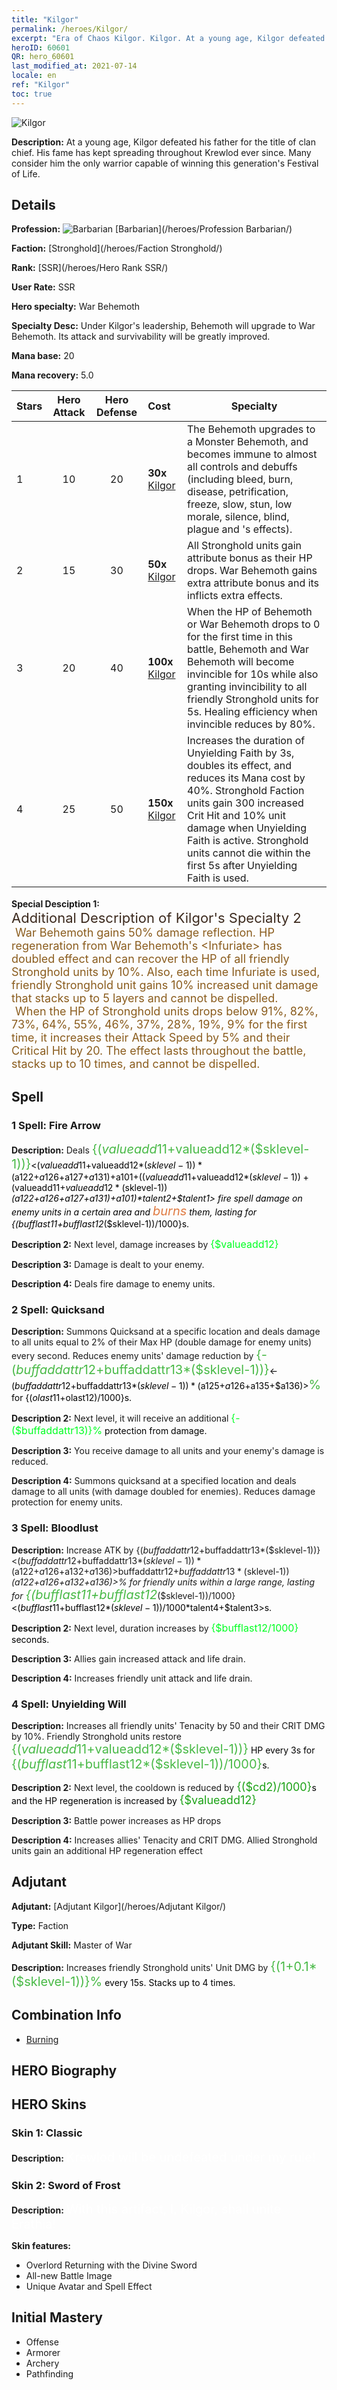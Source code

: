 ```yaml
---
title: "Kilgor"
permalink: /heroes/Kilgor/
excerpt: "Era of Chaos Kilgor. Kilgor. At a young age, Kilgor defeated his father for the title of clan chief. His fame has kept spreading throughout Krewlod ever since. Many consider him the only warrior capable of winning this generation's Festival of Life. "
heroID: 60601
QR: hero_60601
last_modified_at: 2021-07-14
locale: en
ref: "Kilgor"
toc: true
---
```

  ![Kilgor](/images/h/h_Kilgor.jpg)

 **Description:** At a young age, Kilgor defeated his father for the title of clan chief. His fame has kept spreading throughout Krewlod ever since. Many consider him the only warrior capable of winning this generation's Festival of Life. 
## Details
 **Profession:** ![Barbarian](/images/h/h_prof_7.png)  [Barbarian](/heroes/Profession Barbarian/)

 **Faction:** [Stronghold](/heroes/Faction Stronghold/)

 **Rank:** [SSR](/heroes/Hero Rank SSR/)

 **User Rate:** SSR

 **Hero specialty:** War Behemoth

 **Specialty Desc:** Under Kilgor's leadership, Behemoth will upgrade to War Behemoth. Its attack and survivability will be greatly improved.

 **Mana base:** 20

 **Mana recovery:** 5.0


  | Stars | Hero Attack | Hero Defense | Cost |     Specialty     |
  |---------|:---------------:|:---------------:|:--|--------------------|
  |    1    | 10 | 20 | **30x** [Kilgor](/Items/her_374/) | The Behemoth upgrades to a Monster Behemoth, and becomes immune to almost all controls and debuffs (including bleed, burn, disease, petrification, freeze, slow, stun, low morale, silence, blind, plague and <Time Stop>'s effects). |
  |    2    | 15 | 30 | **50x** [Kilgor](/Items/her_374/) | All Stronghold units gain attribute bonus as their HP drops. War Behemoth gains extra attribute bonus and its <Infuriate> inflicts extra effects. |
  |    3    | 20 | 40 | **100x** [Kilgor](/Items/her_374/) | When the HP of Behemoth or War Behemoth drops to 0 for the first time in this battle, Behemoth and War Behemoth will become invincible for 10s while also granting invincibility to all friendly Stronghold units for 5s. Healing efficiency when invincible reduces by 80%. |
  |    4    | 25 | 50 | **150x** [Kilgor](/Items/her_374/) | Increases the duration of Unyielding Faith by 3s, doubles its effect, and reduces its Mana cost by 40%. Stronghold Faction units gain 300 increased Crit Hit and 10% unit damage when Unyielding Faith is active. Stronghold units cannot die within the first 5s after Unyielding Faith is used. |

 **Special Desciption 1:** <span style="color: #ffffff">　</span><br/><span style="color: #3c2a1e;font-size:22px">Additional Description of Kilgor's Specialty 2</span><br/><span style="color: #ffffff;font-size:6px">　</span><span style="color: #8a5c1d;font-size:18px">War Behemoth gains 50% damage reflection. HP regeneration from War Behemoth's &lt;Infuriate&gt; has doubled effect and can recover the HP of all friendly Stronghold units by 10%. Also, each time Infuriate is used, friendly Stronghold unit gains 10% increased unit damage that stacks up to 5 layers and cannot be dispelled.</span><br/><span style="color: #ffffff;font-size:6px">　</span><span style="color: #8a5c1d;font-size:18px">When the HP of Stronghold units drops below 91%, 82%, 73%, 64%, 55%, 46%, 37%, 28%, 19%, 9% for the first time, it increases their Attack Speed by 5% and their Critical Hit by 20. The effect lasts throughout the battle, stacks up to 10 times, and cannot be dispelled.</span>

## Spell
### 1 Spell: Fire Arrow
 **Description:** Deals <span style="color: #48b946;font-size:20px">{($valueadd11+$valueadd12*($sklevel-1))}</span><span style="color: black"><($valueadd11+$valueadd12*($sklevel-1))*($a122+$a126+$a127+$a131)+$a101+(($valueadd11+$valueadd12*($sklevel-1))+($valueadd11+$valueadd12*($sklevel-1))*($a122+$a126+$a127+$a131)+$a101)*$talent2+$talent1> fire spell damage on enemy units in a certain area and <span style="color: #e07c44;font-size:20px">burns</span><span style="color: black"> them, lasting for {($bufflast11+$bufflast12*($sklevel-1))/1000}s.

 **Description 2:** Next level, damage increases by <span style="color: #00ff22;font-size:16px">{$valueadd12}</span><span style="color: black">

 **Description 3:** Damage is dealt to your enemy.

 **Description 4:** Deals fire damage to enemy units.

### 2 Spell: Quicksand
 **Description:** Summons Quicksand at a specific location and deals damage to all units equal to 2% of their Max HP (double damage for enemy units) every second. Reduces enemy units' damage reduction by <span style="color: #48b946;font-size:20px">{-($buffaddattr12+$buffaddattr13*($sklevel-1))}</span><span style="color: black"><-($buffaddattr12+$buffaddattr13*($sklevel-1))*($a125+$a126+$a135+$a136)><span style="color: #48b946;font-size:20px">%</span><span style="color: black"> for {($olast11+$olast12)/1000}s.

 **Description 2:** Next level, it will receive an additional <span style="color: #00ff22;font-size:16px">{-($buffaddattr13)}%</span><span style="color: black"> protection from damage.

 **Description 3:** You receive damage to all units and your enemy's damage is reduced.

 **Description 4:** Summons quicksand at a specified location and deals damage to all units (with damage doubled for enemies). Reduces damage protection for enemy units.

### 3 Spell: Bloodlust
 **Description:** Increase ATK by {($buffaddattr12+$buffaddattr13*($sklevel-1))}<($buffaddattr12+$buffaddattr13*($sklevel-1))*($a122+$a126+$a132+$a136)>% and life drain by {($buffaddattr22+$buffaddattr23*($sklevel-1))}<($buffaddattr12+$buffaddattr13*($sklevel-1))*($a122+$a126+$a132+$a136)>% for friendly units within a large range, lasting for <span style="color: #48b946;font-size:20px">{($bufflast11+$bufflast12*($sklevel-1))/1000}</span><span style="color: black"><($bufflast11+$bufflast12*($sklevel-1))/1000*$talent4+$talent3>s.

 **Description 2:** Next level, duration increases by <span style="color: #00ff22;font-size:16px">{$bufflast12/1000}</span><span style="color: black"> seconds.

 **Description 3:** Allies gain increased attack and life drain.

 **Description 4:** Increases friendly unit attack and life drain.

### 4 Spell: Unyielding Will
 **Description:** Increases all friendly units' Tenacity by 50 and their CRIT DMG by 10%. Friendly Stronghold units restore <span style="color: #48b946;font-size:20px">{($valueadd11+$valueadd12*($sklevel-1))}</span><span style="color: black"> HP every 3s for <span style="color: #48b946;font-size:20px">{($bufflast11+$bufflast12*($sklevel-1))/1000}</span><span style="color: black">s.

 **Description 2:** Next level, the cooldown is reduced by <span style="color: #1ca216;font-size:18px">{($cd2)/1000}</span><span style="color: black">s and the HP regeneration is increased by <span style="color: #1ca216;font-size:18px">{$valueadd12}</span><span style="color: black">

 **Description 3:** Battle power increases as HP drops

 **Description 4:** Increases allies' Tenacity and CRIT DMG. Allied Stronghold units gain an additional HP regeneration effect


## Adjutant

 **Adjutant:**  [Adjutant Kilgor](/heroes/Adjutant Kilgor/) 

 **Type:**  Faction 

 **Adjutant Skill:**  Master of War 

 **Description:** Increases friendly Stronghold units' Unit DMG by <span style="color: #48b946;font-size:20px">{(1+0.1*($sklevel-1))}%</span><span style="color: black"> every 15s. Stacks up to 4 times.

## Combination Info

* [Burning](/combination/Burning/) 

## HERO Biography

## HERO Skins
### Skin 1: **Classic**

 **Description:** <span style="color: #ffffff;font-size:20px">Krewlod will be undefeated under my rule! </span>


### Skin 2: **Sword of Frost**

 **Description:** <span style="color: #ffffff;font-size:20px">With this artifact, I, Kilgor, shall unite Erathia!</span>

 **Skin features:** 

   - Overlord Returning with the Divine Sword
   - All-new Battle Image
   - Unique Avatar and Spell Effect


## Initial Mastery
   - Offense
   - Armorer
   - Archery
   - Pathfinding
